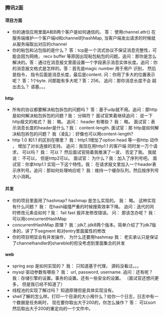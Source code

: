 ### 腾讯2面
#### 项目方面
- 你的通信应用里面A和B两个客户是如何通信的。 答： 使用channel.attr() 在服务端维护一个客户端id和channel的hashMap, 
当客户端发出请求的时候就从服务端取出对应的channel
- 你的粘包和沾包指的是什么？ 答：tcp是一个流式协议不保证消息完整性，可能会因为网络， recv buffer 等原因出现粘包粘包的问题。追问：那你是怎么解决的。答：通过在消息报文里面设置一个字段表示消息实体长度。追问：你的消息报文格式是怎样的。答：首先是magic number 用于用户
识别， 然后是指令， 指令后面是消息长度，最后是content. 问：你用了多大的位置表示呢？ 答：1个byte. 问那能有多大呢？答：256。 追问：那你消息长度不会
超出去么？ 语塞。。。
#### http
- 所有的协议都要解决粘包拆包的问题吗？ 答：基于udp就不用。追问：那http是如何解决粘包拆包的问题？我： 分隔符？ 面试官笑着继续追问： 说一下http报文的格式？ 我： 略。 追问： header 有哪些？ 我： 略。 面试官：表示消息长度的header是什么？我： content-length. 面试官：那
http是如何解决粘包拆包的问题？ 我（凌乱）：好像也可以用content-length?
- http 1.0 和1.1 的区别在哪里？ 我：http1.1增加了option head 等一些http 动作 ， 增加了对长连接的支持。 追问：我现在用http1.1 的客户端
同时发一万个请求， 可以吗？ 我： 可以？ 然后面试官陪着我推演了一波， 否定了我。 我就说： 不可以， 但是http2可以。 
面试官： 为什么？我：加入了序列号吧。 面试官：你拿http1.1 实现一下这个特性。我： 在请求报文里加入一个header表示序列号。追问：那如何处理响应呢？
我：维持一个缓存队列，然后按序列号大小消耗。
#### 并发
- 你的项目里面用了hashmap? hashmap 是怎么实现的。 我： 略。 这种实现有什么问题？ 我： 在hash碰撞严重的时候搜索效率下降。 追问：迭代的同
时修改元素会如何？我： fail fast 报并发修改错误。 问： 那该怎办呢？ 我： 可以用concurrentHashMap
- concurrentHashMap 原理？ 我：jdk7, jdk8两个版本。简单介绍了下jdk7版本的，讲了下segment 和对entry里面属性的修改
- 你的项目明显会有并发操作， 为什么还要用hashmap 我： 老实承认只是保证了channelhandler的shareble的但没考虑到里面集合的并发
#### web
- spring aop 是如何实现的？ 我： 只知道基于代理， 源码没看过。。。
- mysql 驱动参数有哪些？ 我： url, password, username. 追问：还有呢？ 我：存储引擎的设置。事务的设置。还有一些安全的设置。
（面试官还想问更多， 但是我已经不知道了）
- 线程池的实现了解过吗？ 知道原理但是具体实现没有。
- shell了解的怎么样。打印一个目录的大小用什么？给你一个日志，日志中有一个数据是任务耗时， 现在要你取出大于200的，你怎么操作？
答： 可以sort 然后取出大于200的重定向的一个文件中。


